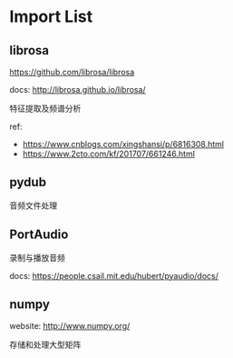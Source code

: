 # Import List

## librosa

https://github.com/librosa/librosa

docs: http://librosa.github.io/librosa/

特征提取及频谱分析

ref: 
+ https://www.cnblogs.com/xingshansi/p/6816308.html
+ https://www.2cto.com/kf/201707/661246.html

## pydub

音频文件处理

## PortAudio

录制与播放音频

docs: https://people.csail.mit.edu/hubert/pyaudio/docs/

## numpy 

website: http://www.numpy.org/

存储和处理大型矩阵
